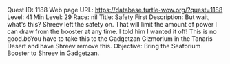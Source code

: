 Quest ID: 1188
Web page URL: https://database.turtle-wow.org/?quest=1188
Level: 41
Min Level: 29
Race: nil
Title: Safety First
Description: But wait, what's this? Shreev left the safety on. That will limit the amount of power I can draw from the booster at any time. I told him I wanted it off! This is no good.$b$bYou have to take this to the Gadgetzan Gizmorium in the Tanaris Desert and have Shreev remove this.
Objective: Bring the Seaforium Booster to Shreev in Gadgetzan.
